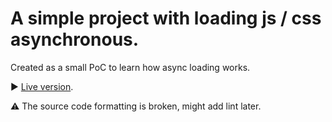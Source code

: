# A simple project with loading js / css asynchronous. 

Created as a small PoC to learn how async loading works.

:arrow_forward: [Live version](https://undefined-sin.github.io/reactjs-async/#home).

:warning: The source code formatting is broken, might add lint later.
